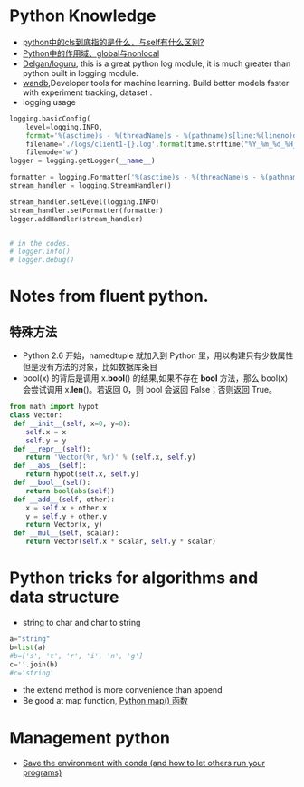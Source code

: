 # Python Knowledge

* [python中的cls到底指的是什么，与self有什么区别?](https://www.zhihu.com/question/49660420/answer/335991541)
* [Python中的作用域、global与nonlocal](https://note.qidong.name/2017/07/python-legb/)
* [Delgan/loguru](https://github.com/Delgan/loguru), this is a great python log module, it is much greater than python built in logging module.
* [wandb](https://wandb.ai/site),Developer tools for machine learning. Build better models faster with experiment tracking, dataset .
* logging usage
```python
logging.basicConfig(
    level=logging.INFO,
    format='%(asctime)s - %(threadName)s - %(pathname)s[line:%(lineno)d] - %(levelname)s: %(message)s',
    filename='./logs/client1-{}.log'.format(time.strftime("%Y_%m_%d_%H_%M_%S", time.localtime())),
    filemode='w')
logger = logging.getLogger(__name__)

formatter = logging.Formatter('%(asctime)s - %(threadName)s - %(pathname)s[line:%(lineno)d] - %(levelname)s: %(message)s')
stream_handler = logging.StreamHandler()

stream_handler.setLevel(logging.INFO)
stream_handler.setFormatter(formatter)
logger.addHandler(stream_handler)


# in the codes.
# logger.info()
# logger.debug()
```


# Notes from fluent python.
## 特殊方法
*  Python 2.6 开始，namedtuple 就加入到 Python 里，用以构建只有少数属性但是没有方法的对象，比如数据库条目
* bool(x) 的背后是调用 x.__bool__() 的结果,如果不存在 __bool__ 方法，那么 bool(x) 会尝试调用 x.__len__()。若返回 0，则 bool 会返回 False；否则返回 True。

```python
from math import hypot
class Vector:
 def __init__(self, x=0, y=0): 
    self.x = x
    self.y = y
 def __repr__(self):
    return 'Vector(%r, %r)' % (self.x, self.y) 
 def __abs__(self):
    return hypot(self.x, self.y)
 def __bool__(self):
    return bool(abs(self))
 def __add__(self, other):
    x = self.x + other.x
    y = self.y + other.y
    return Vector(x, y)
 def __mul__(self, scalar):
    return Vector(self.x * scalar, self.y * scalar)
 ```
# Python tricks for algorithms and data structure
* string to char and char to string
```python
a="string"
b=list(a)
#b=['s', 't', 'r', 'i', 'n', 'g']
c=''.join(b)
#c='string'
```

*  the extend method is more convenience than append
* Be good at map function, [Python map() 函数](https://www.runoob.com/python/python-func-map.html)



# Management  python
* [Save the environment with conda (and how to let others run your programs)](https://kiwidamien.github.io/save-the-environment-with-conda-and-how-to-let-others-run-your-programs.html)